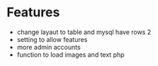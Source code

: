 # Features
- change layaut to table and mysql have rows 2
- setting to allow features
- more admin accounts
- function to load images and text php
